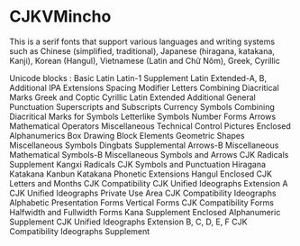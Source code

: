 # CJKVMincho
This is a serif fonts that support various languages and writing systems such as Chinese (simplified, traditional), Japanese (hiragana, katakana, Kanji), Korean (Hangul), Vietnamese (Latin and Chữ Nôm), Greek, Cyrillic

Unicode blocks :
Basic Latin
Latin-1 Supplement
Latin Extended-A, B, Additional
IPA Extensions
Spacing Modifier Letters
Combining Diacritical Marks
Greek and Coptic
Cyrillic
Latin Extended Additional
General Punctuation
Superscripts and Subscripts
Currency Symbols
Combining Diacritical Marks for Symbols
Letterlike Symbols
Number Forms
Arrows
Mathematical Operators
Miscellaneous Technical
Control Pictures
Enclosed Alphanumerics
Box Drawing
Block Elements
Geometric Shapes
Miscellaneous Symbols
Dingbats
Supplemental Arrows-B
Miscellaneous Mathematical Symbols-B
Miscellaneous Symbols and Arrows
CJK Radicals Supplement
Kangxi Radicals
CJK Symbols and Punctuation
Hiragana
Katakana
Kanbun
Katakana Phonetic Extensions
Hangul
Enclosed CJK Letters and Months
CJK Compatibility
CJK Unified Ideographs Extension A
CJK Unified Ideographs
Private Use Area
CJK Compatibility Ideographs
Alphabetic Presentation Forms
Vertical Forms
CJK Compatibility Forms
Halfwidth and Fullwidth Forms
Kana Supplement
Enclosed Alphanumeric Supplement
CJK Unified Ideographs Extension B, C, D, E, F
CJK Compatibility Ideographs Supplement
